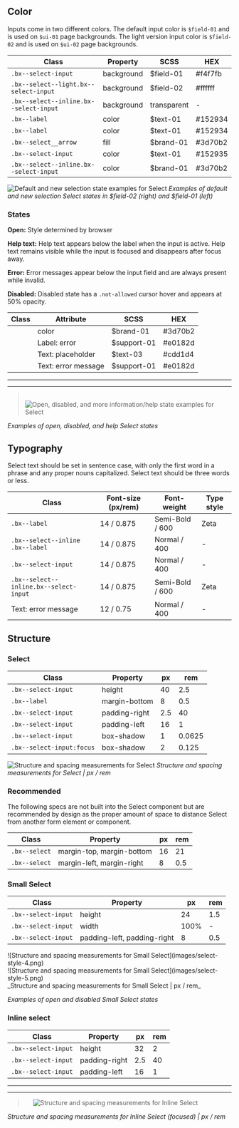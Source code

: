 ## Color

Inputs come in two different colors. The default input color is `$field-01` and is used on `$ui-01` page backgrounds. The light version input color is `$field-02` and is used on `$ui-02` page backgrounds.

| Class                                 | Property     | SCSS          | HEX     |
|---------------------------------------|--------------|---------------|---------|
|`.bx--select-input`                    | background   | $field-01     | #f4f7fb |
|`.bx--select--light.bx--select-input`  | background   | $field-02     | #ffffff |
|`.bx--select--inline.bx--select-input` | background   | transparent   | -       |
|`.bx--label`                           | color        | $text-01      | #152934 |
|`.bx--label`                           | color        | $text-01      | #152934 |
|`.bx--select__arrow`                   | fill         | $brand-01     | #3d70b2 |
|`.bx--select-input`                    | color        | $text-01      | #152935 |
|`.bx--select--inline.bx--select-input` | color        | $brand-01     | #3d70b2 |


![Default and new selection state examples for Select](images/select-style-1.png)
_Examples of default and new selection Select states in $field-02 (right) and $field-01 (left)_

### States

**Open:** Style determined by browser

**Help text:** Help text appears below the label when the input is active. Help text remains visible while the input is focused and disappears after focus away.

**Error:** Error messages appear below the input field and are always present while invalid.

**Disabled:** Disabled state has a `.not-allowed` cursor hover and appears at 50% opacity.

| Class           | Attribute             | SCSS          | HEX      |
|-----------------|-------|---------------|-----------|
|| color    | $brand-01     | #3d70b2   |
|| Label: error      | $support-01   | #e0182d |
|| Text: placeholder | $text-03      | #cdd1d4   |
|| Text: error message      | $support-01        | #e0182d   |

---
***
> 
![Open, disabled, and more information/help state examples for Select](images/select-style-3.png)

_Examples of open, disabled, and help Select states_






## Typography

Select text should be set in sentence case, with only the first word in a phrase and any proper nouns capitalized. Select text should be three words or less.

| Class                                | Font-size (px/rem) | Font-weight     | Type style |
|--------------------------------------|--------------------|-----------------|------------|
|`.bx--label`                          | 14 / 0.875         | Semi-Bold / 600 | Zeta       |
|`.bx--select--inline .bx--label`      | 14 / 0.875         |  Normal / 400   | -          |
|`.bx--select-input`                   | 14 / 0.875         | Normal / 400    | -          |
|`.bx--select--inline.bx--select-input`| 14 / 0.875         | Semi-Bold / 600 | Zeta       |
|  Text: error message                 | 12 / 0.75          | Normal / 400    | -          |

## Structure

### Select

| Class                   | Property      | px | rem   |
|-------------------------|---------------|----|-------|
|`.bx--select-input`      | height        | 40 | 2.5   |
|`.bx--label`             | margin-bottom | 8  | 0.5   |
|`.bx--select-input`      | padding-right | 2.5| 40    |
|`.bx--select-input`      | padding-left  | 16 | 1     |
|`.bx--select-input`      | box-shadow    | 1  | 0.0625|
|`.bx--select-input:focus`| box-shadow    | 2  | 0.125 |

![Structure and spacing measurements for Select](images/select-style-2.png)
_Structure and spacing measurements for Select | px / rem_

### Recommended

The following specs are not built into the Select component but are recommended by design as the proper amount of space to distance Select from another form element or component.

| Class       | Property                   | px | rem  |
|-------------|----------------------------|----|------|
|`.bx--select`| margin-top, margin-bottom  | 16 | 21   |
|`.bx--select`| margin-left, margin-right  | 8  | 0.5  |





### Small Select

| Class             | Property                    | px   | rem   |
|-------------------|-----------------------------|------|-------|
|`.bx--select-input`| height                      | 24   | 1.5   |
|`.bx--select-input`| width                       | 100% | -     |
|`.bx--select-input`| padding-left, padding-right | 8    | 0.5   |

<div data-insert-component="ImageGrid">
  <div>
    ![Structure and spacing measurements for Small Select](images/select-style-4.png)
  </div>
  <div>
    ![Structure and spacing measurements for Small Select](images/select-style-5.png)
  </div>
</div>
_Structure and spacing measurements for Small Select | px / rem_

_Examples of open and disabled Small Select states_



### Inline select

| Class               | Property      | px | rem   |
|---------------------|---------------|----|-------|
|`.bx--select-input`  | height        | 32 | 2     |
|`.bx--select-input`  | padding-right | 2.5| 40    |
|`.bx--select-input`  | padding-left  | 16 | 1     |


---
***
> 
![Structure and spacing measurements for Inline Select](images/select-style-6.png)

_Structure and spacing measurements for Inline Select (focused) | px / rem_
